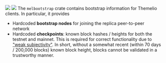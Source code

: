 [![](https://img.shields.io/crates/v/melbootstrap)](https://crates.io/crates/melbootstrap)
![](https://img.shields.io/crates/l/melbootstrap)
The `melbootstrap` crate contains bootstrap information for Themelio clients. In particular, it provides

- Hardcoded **bootstrap nodes** for joining the replica peer-to-peer network
- Hardcoded **checkpoints**: known block hashes / heights for both the testnet and mainnet. This is required for correct functionality due to ["weak subjectivity"](https://blog.ethereum.org/2014/11/25/proof-stake-learned-love-weak-subjectivity/). In short, without a somewhat recent (within 70 days / 200,000 blocks) known block height, blocks cannot be validated in a trustworthy manner.
